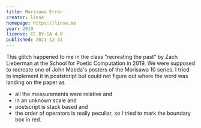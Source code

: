 ```yaml
---
title: Morisawa Error
creator: linse
homepage: https://linse.me
year: 2019
license: CC BY-SA 4.0
published: 2021-12-31
---
```


This glitch happened to me in the class "recreating the past" by Zach Lieberman at the School for Poetic Computation in 2019. We were supposed to recreate one of John Maeda's posters of the Morisawa 10 series. I tried to implement it in poststcript but could not figure out where the word was landing on the paper as

- all the measurements were relative and
- in an unknown scale and
- postscript is stack based and
- the order of operators is really peculiar, so I tried to mark the boundary box in red.
